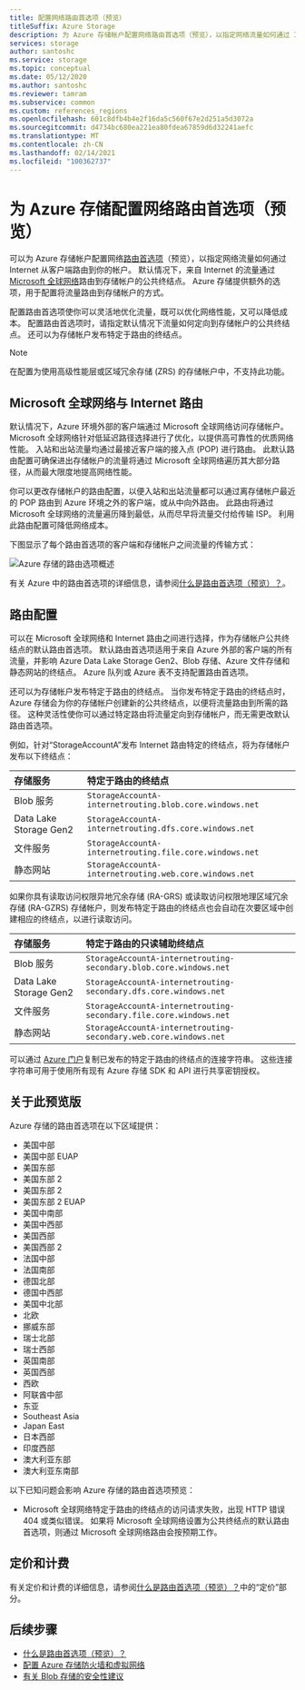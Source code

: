```yaml
---
title: 配置网络路由首选项（预览）
titleSuffix: Azure Storage
description: 为 Azure 存储帐户配置网络路由首选项（预览），以指定网络流量如何通过 Internet 从客户端路由到你的帐户。
services: storage
author: santoshc
ms.service: storage
ms.topic: conceptual
ms.date: 05/12/2020
ms.author: santoshc
ms.reviewer: tamram
ms.subservice: common
ms.custom: references_regions
ms.openlocfilehash: 601c8dfb4b4e2f16da5c560f67e2d251a5d3072a
ms.sourcegitcommit: d4734bc680ea221ea80fdea67859d6d32241aefc
ms.translationtype: MT
ms.contentlocale: zh-CN
ms.lasthandoff: 02/14/2021
ms.locfileid: "100362737"
---
```

# <a name="configure-network-routing-preference-for-azure-storage-preview"></a>为 Azure 存储配置网络路由首选项（预览）

可以为 Azure 存储帐户配置网络[路由首选项](../../virtual-network/routing-preference-overview.md)（预览），以指定网络流量如何通过 Internet 从客户端路由到你的帐户。 默认情况下，来自 Internet 的流量通过 [Microsoft 全球网络](../../networking/microsoft-global-network.md)路由到存储帐户的公共终结点。 Azure 存储提供额外的选项，用于配置将流量路由到存储帐户的方式。

配置路由首选项使你可以灵活地优化流量，既可以优化网络性能，又可以降低成本。 配置路由首选项时，请指定默认情况下流量如何定向到存储帐户的公共终结点。 还可以为存储帐户发布特定于路由的终结点。

> [!NOTE]
> 在配置为使用高级性能层或区域冗余存储 (ZRS) 的存储帐户中，不支持此功能。

## <a name="microsoft-global-network-versus-internet-routing"></a>Microsoft 全球网络与 Internet 路由

默认情况下，Azure 环境外部的客户端通过 Microsoft 全球网络访问存储帐户。 Microsoft 全球网络针对低延迟路径选择进行了优化，以提供高可靠性的优质网络性能。 入站和出站流量均通过最接近客户端的接入点 (POP) 进行路由。 此默认路由配置可确保进出存储帐户的流量将通过 Microsoft 全球网络遍历其大部分路径，从而最大限度地提高网络性能。

你可以更改存储帐户的路由配置，以便入站和出站流量都可以通过离存储帐户最近的 POP 路由到 Azure 环境之外的客户端，或从中向外路由。 此路由将通过 Microsoft 全球网络的流量遍历降到最低，从而尽早将流量交付给传输 ISP。 利用此路由配置可降低网络成本。

下图显示了每个路由首选项的客户端和存储帐户之间流量的传输方式：

![Azure 存储的路由选项概述](media/network-routing-preference/routing-options-diagram.png)

有关 Azure 中的路由首选项的详细信息，请参阅[什么是路由首选项（预览）？](../../virtual-network/routing-preference-overview.md)。

## <a name="routing-configuration"></a>路由配置

可以在 Microsoft 全球网络和 Internet 路由之间进行选择，作为存储帐户公共终结点的默认路由首选项。 默认路由首选项适用于来自 Azure 外部的客户端的所有流量，并影响 Azure Data Lake Storage Gen2、Blob 存储、Azure 文件存储和静态网站的终结点。 Azure 队列或 Azure 表不支持配置路由首选项。

还可以为存储帐户发布特定于路由的终结点。 当你发布特定于路由的终结点时，Azure 存储会为你的存储帐户创建新的公共终结点，以便将流量路由到所需的路径。 这种灵活性使你可以通过特定路由将流量定向到存储帐户，而无需更改默认路由首选项。

例如，针对“StorageAccountA”发布 Internet 路由特定的终结点，将为存储帐户发布以下终结点：

| 存储服务        | 特定于路由的终结点                                  |
| :--------------------- | :------------------------------------------------------- |
| Blob 服务           | `StorageAccountA-internetrouting.blob.core.windows.net`  |
| Data Lake Storage Gen2 | `StorageAccountA-internetrouting.dfs.core.windows.net`   |
| 文件服务           | `StorageAccountA-internetrouting.file.core.windows.net`  |
| 静态网站        | `StorageAccountA-internetrouting.web.core.windows.net`   |

如果你具有读取访问权限异地冗余存储 (RA-GRS) 或读取访问权限地理区域冗余存储 (RA-GZRS) 存储帐户，则发布特定于路由的终结点也会自动在次要区域中创建相应的终结点，以进行读取访问。

| 存储服务        | 特定于路由的只读辅助终结点                        |
| :--------------------- | :----------------------------------------------------------------- |
| Blob 服务           | `StorageAccountA-internetrouting-secondary.blob.core.windows.net`  |
| Data Lake Storage Gen2 | `StorageAccountA-internetrouting-secondary.dfs.core.windows.net`   |
| 文件服务           | `StorageAccountA-internetrouting-secondary.file.core.windows.net`  |
| 静态网站        | `StorageAccountA-internetrouting-secondary.web.core.windows.net`   |

可以通过 [Azure 门户](https://portal.azure.com)复制已发布的特定于路由的终结点的连接字符串。 这些连接字符串可用于使用所有现有 Azure 存储 SDK 和 API 进行共享密钥授权。

## <a name="about-the-preview"></a>关于此预览版

Azure 存储的路由首选项在以下区域提供：

- 美国中部 
- 美国中部 EUAP
- 美国东部 
- 美国东部 2
- 美国东部 2 
- 美国东部 2 EUAP
- 美国中南部
- 美国中西部
- 美国西部 
- 美国西部 2 
- 法国中部 
- 法国南部 
- 德国北部 
- 德国中西部 
- 美国中北部
- 北欧 
- 挪威东部 
- 瑞士北部
- 瑞士西部
- 英国南部 
- 英国西部 
- 西欧 
- 阿联酋中部
- 东亚 
- Southeast Asia 
- Japan East 
- 日本西部 
- 印度西部
- 澳大利亚东部 
- 澳大利亚东南部 

以下已知问题会影响 Azure 存储的路由首选项预览：

- Microsoft 全球网络特定于路由的终结点的访问请求失败，出现 HTTP 错误 404 或类似错误。 如果将 Microsoft 全球网络设置为公共终结点的默认路由首选项，则通过 Microsoft 全球网络路由会按预期工作。

## <a name="pricing-and-billing"></a>定价和计费

有关定价和计费的详细信息，请参阅[什么是路由首选项（预览）？](../../virtual-network/routing-preference-overview.md#pricing)中的“定价”部分。

## <a name="next-steps"></a>后续步骤

- [什么是路由首选项（预览）？](../../virtual-network/routing-preference-overview.md)
- [配置 Azure 存储防火墙和虚拟网络](storage-network-security.md)
- [有关 Blob 存储的安全性建议](../blobs/security-recommendations.md)
